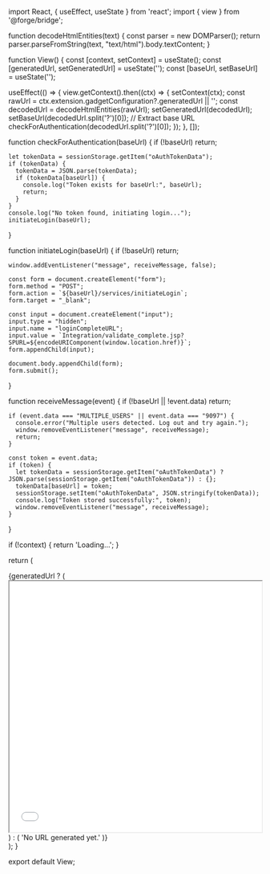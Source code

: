 import React, { useEffect, useState } from 'react';
import { view } from '@forge/bridge';

function decodeHtmlEntities(text) {
  const parser = new DOMParser();
  return parser.parseFromString(text, "text/html").body.textContent;
}

function View() {
  const [context, setContext] = useState();
  const [generatedUrl, setGeneratedUrl] = useState('');
  const [baseUrl, setBaseUrl] = useState('');

  useEffect(() => {
    view.getContext().then((ctx) => {
      setContext(ctx);
      const rawUrl = ctx.extension.gadgetConfiguration?.generatedUrl || '';
      const decodedUrl = decodeHtmlEntities(rawUrl);
      setGeneratedUrl(decodedUrl);
      setBaseUrl(decodedUrl.split('?')[0]); // Extract base URL
      checkForAuthentication(decodedUrl.split('?')[0]);
    });
  }, []);

  function checkForAuthentication(baseUrl) {
    if (!baseUrl) return;

    let tokenData = sessionStorage.getItem("oAuthTokenData");
    if (tokenData) {
      tokenData = JSON.parse(tokenData);
      if (tokenData[baseUrl]) {
        console.log("Token exists for baseUrl:", baseUrl);
        return;
      }
    }
    console.log("No token found, initiating login...");
    initiateLogin(baseUrl);
  }

  function initiateLogin(baseUrl) {
    if (!baseUrl) return;
    
    window.addEventListener("message", receiveMessage, false);
    
    const form = document.createElement("form");
    form.method = "POST";
    form.action = `${baseUrl}/services/initiateLogin`;
    form.target = "_blank";
    
    const input = document.createElement("input");
    input.type = "hidden";
    input.name = "loginCompleteURL";
    input.value = `Integration/validate_complete.jsp?SPURL=${encodeURIComponent(window.location.href)}`;
    form.appendChild(input);
    
    document.body.appendChild(form);
    form.submit();
  }

  function receiveMessage(event) {
    if (!baseUrl || !event.data) return;

    if (event.data === "MULTIPLE_USERS" || event.data === "9097") {
      console.error("Multiple users detected. Log out and try again.");
      window.removeEventListener("message", receiveMessage);
      return;
    }

    const token = event.data;
    if (token) {
      let tokenData = sessionStorage.getItem("oAuthTokenData") ? JSON.parse(sessionStorage.getItem("oAuthTokenData")) : {};
      tokenData[baseUrl] = token;
      sessionStorage.setItem("oAuthTokenData", JSON.stringify(tokenData));
      console.log("Token stored successfully:", token);
      window.removeEventListener("message", receiveMessage);
    }
  }

  if (!context) {
    return 'Loading...';
  }

  return (
    <div>
      {generatedUrl ? (
        <iframe 
          src={generatedUrl} 
          width="100%" 
          height="500px" 
          title="Generated View"
          key={generatedUrl} 
        ></iframe>
      ) : (
        'No URL generated yet.'
      )}
    </div>
  );
}

export default View;
